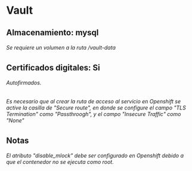 # Vault
## Almacenamiento: mysql
###### Se requiere un volumen a la ruta /vault-data
## Certificados digitales: Si
###### Autofirmados.
###### Es necesario que al crear la ruta de acceso al servicio en Openshift se active la casilla de "Secure route", en donde se configure el campo "TLS Termination" como "Passthroogh", y el campo "Insecure Traffic" como "None"
## Notas
###### El atributo "disable_mlock" debe ser configurado en Openshift debido a que el contenedor no se ejecuta como root.